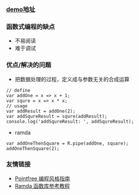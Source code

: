 ### [demo地址](https://gitee.com/muzi131313/function_program)

### 函数式编程的缺点

- 不易阅读
- 难于调试

### 优点/解决的问题

- 把数据处理的过程，定义成与参数无关的合成运算

````
// define
var addOne = x => x + 1;
var squre = x => x * x;
// usage
var addResult = addOne(2);
var addSqureResult = squre(addResult);
console.log('addSqureResult: ', addSqureResult);
````

- ramda

````
var addOneThenSquare = R.pipe(addOne, square);
addOneThenSquare(2);
````

### 友情链接

- [Pointfree 编程风格指南](http://www.ruanyifeng.com/blog/2017/03/pointfree.html)
- [Ramda 函数库参考教程](http://www.ruanyifeng.com/blog/2017/03/ramda.html)